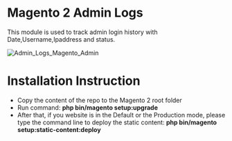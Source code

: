 # Magento 2 Admin Logs
This module is used to track admin login history with Date,Username,Ipaddress and status.

<img src="https://image.ibb.co/dgUYRF/Admin_Logs_Magento_Admin.png" alt="Admin_Logs_Magento_Admin" border="0">

# Installation Instruction
* Copy the content of the repo to the Magento 2 root folder
* Run command:
<b>php bin/magento setup:upgrade</b>
* After that, if you website is in the Default or the Production mode, please type the command line to deploy the static content:
<b>php bin/magento setup:static-content:deploy</b>
